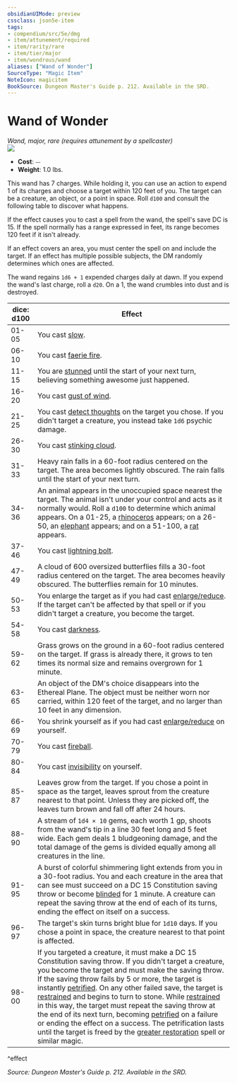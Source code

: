 ```yaml
---
obsidianUIMode: preview
cssclass: json5e-item
tags:
- compendium/src/5e/dmg
- item/attunement/required
- item/rarity/rare
- item/tier/major
- item/wondrous/wand
aliases: ["Wand of Wonder"]
SourceType: "Magic Item"
NoteIcon: magicitem
BookSource: Dungeon Master's Guide p. 212. Available in the SRD.
---
```

# Wand of Wonder
*Wand, major, rare (requires attunement by a spellcaster)*  
![](/2-Mechanics/CLI/items/img/wand-of-wonder.webp#right)  

- **Cost**: ⏤
- **Weight**: 1.0 lbs.

This wand has 7 charges. While holding it, you can use an action to expend 1 of its charges and choose a target within 120 feet of you. The target can be a creature, an object, or a point in space. Roll `d100` and consult the following table to discover what happens.

If the effect causes you to cast a spell from the wand, the spell's save DC is 15. If the spell normally has a range expressed in feet, its range becomes 120 feet if it isn't already.

If an effect covers an area, you must center the spell on and include the target. If an effect has multiple possible subjects, the DM randomly determines which ones are affected.

The wand regains `1d6 + 1` expended charges daily at dawn. If you expend the wand's last charge, roll a `d20`. On a 1, the wand crumbles into dust and is destroyed.

| dice: d100 | Effect |
|------------|--------|
| 01-05 | You cast [slow](/2-Mechanics/CLI/spells/slow.md). |
| 06-10 | You cast [faerie fire](/2-Mechanics/CLI/spells/faerie-fire.md). |
| 11-15 | You are [stunned](/2-Mechanics/CLI/rules/conditions.md#stunned) until the start of your next turn, believing something awesome just happened. |
| 16-20 | You cast [gust of wind](/2-Mechanics/CLI/spells/gust-of-wind.md). |
| 21-25 | You cast [detect thoughts](/2-Mechanics/CLI/spells/detect-thoughts.md) on the target you chose. If you didn't target a creature, you instead take `1d6` psychic damage. |
| 26-30 | You cast [stinking cloud](/2-Mechanics/CLI/spells/stinking-cloud.md). |
| 31-33 | Heavy rain falls in a 60-foot radius centered on the target. The area becomes lightly obscured. The rain falls until the start of your next turn. |
| 34-36 | An animal appears in the unoccupied space nearest the target. The animal isn't under your control and acts as it normally would. Roll a `d100` to determine which animal appears. On a 01-25, a [rhinoceros](/2-Mechanics/CLI/bestiary/beast/rhinoceros.md) appears; on a 26-50, an [elephant](/2-Mechanics/CLI/bestiary/beast/elephant.md) appears; and on a 51-100, a [rat](/2-Mechanics/CLI/bestiary/beast/rat.md) appears. |
| 37-46 | You cast [lightning bolt](/2-Mechanics/CLI/spells/lightning-bolt.md). |
| 47-49 | A cloud of 600 oversized butterflies fills a 30-foot radius centered on the target. The area becomes heavily obscured. The butterflies remain for 10 minutes. |
| 50-53 | You enlarge the target as if you had cast [enlarge/reduce](/2-Mechanics/CLI/spells/enlarge-reduce.md). If the target can't be affected by that spell or if you didn't target a creature, you become the target. |
| 54-58 | You cast [darkness](/2-Mechanics/CLI/spells/darkness.md). |
| 59-62 | Grass grows on the ground in a 60-foot radius centered on the target. If grass is already there, it grows to ten times its normal size and remains overgrown for 1 minute. |
| 63-65 | An object of the DM's choice disappears into the Ethereal Plane. The object must be neither worn nor carried, within 120 feet of the target, and no larger than 10 feet in any dimension. |
| 66-69 | You shrink yourself as if you had cast [enlarge/reduce](/2-Mechanics/CLI/spells/enlarge-reduce.md) on yourself. |
| 70-79 | You cast [fireball](/2-Mechanics/CLI/spells/fireball.md). |
| 80-84 | You cast [invisibility](/2-Mechanics/CLI/spells/invisibility.md) on yourself. |
| 85-87 | Leaves grow from the target. If you chose a point in space as the target, leaves sprout from the creature nearest to that point. Unless they are picked off, the leaves turn brown and fall off after 24 hours. |
| 88-90 | A stream of `1d4 × 10` gems, each worth 1 gp, shoots from the wand's tip in a line 30 feet long and 5 feet wide. Each gem deals 1 bludgeoning damage, and the total damage of the gems is divided equally among all creatures in the line. |
| 91-95 | A burst of colorful shimmering light extends from you in a 30-foot radius. You and each creature in the area that can see must succeed on a DC 15 Constitution saving throw or become [blinded](/2-Mechanics/CLI/rules/conditions.md#blinded) for 1 minute. A creature can repeat the saving throw at the end of each of its turns, ending the effect on itself on a success. |
| 96-97 | The target's skin turns bright blue for `1d10` days. If you chose a point in space, the creature nearest to that point is affected. |
| 98-00 | If you targeted a creature, it must make a DC 15 Constitution saving throw. If you didn't target a creature, you become the target and must make the saving throw. If the saving throw fails by 5 or more, the target is instantly [petrified](/2-Mechanics/CLI/rules/conditions.md#petrified). On any other failed save, the target is [restrained](/2-Mechanics/CLI/rules/conditions.md#restrained) and begins to turn to stone. While [restrained](/2-Mechanics/CLI/rules/conditions.md#restrained) in this way, the target must repeat the saving throw at the end of its next turn, becoming [petrified](/2-Mechanics/CLI/rules/conditions.md#petrified) on a failure or ending the effect on a success. The petrification lasts until the target is freed by the [greater restoration](/2-Mechanics/CLI/spells/greater-restoration.md) spell or similar magic. |
^effect

*Source: Dungeon Master's Guide p. 212. Available in the SRD.*